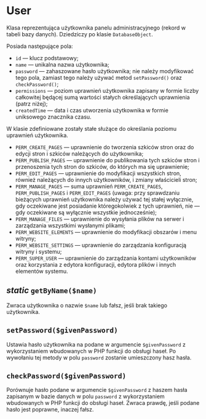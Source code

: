 User
===

Klasa reprezentująca użytkownika panelu administracyjnego (rekord w tabeli bazy danych). Dziedziczy po klasie `DatabaseObject`.

Posiada następujące pola:

- `id` — klucz podstawowy;
- `name` — unikalna nazwa użytkownika;
- `password` — zahaszowane hasło użytkownika; nie należy modyfikować tego pola, zamiast tego należy używać metod `setPassword()` oraz `checkPassword()`;
- `permissions` — poziom uprawnień użytkownika zapisany w formie liczby całkowitej będącej sumą wartości stałych określających uprawnienia (patrz niżej);
- `createdTime` — data i czas utworzenia użytkownika w formie uniksowego znacznika czasu.

W klasie zdefiniowane zostały stałe służące do określania poziomu uprawnień użytkownika.

- `PERM_CREATE_PAGES` — uprawnienie do tworzenia szkiców stron oraz do edycji stron i szkiców należących do użytkownika;
- `PERM_PUBLISH_PAGES` — uprawnienie do publikowania tych szkiców stron i przenoszenia tych stron do szkiców, do których ma się uprawnienie;
- `PERM_EDIT_PAGES` — uprawnienie do modyfikacji wszystkich stron, również należących do innych użytkowników, i zmiany właścicieli stron;
- `PERM_MANAGE_PAGES` — suma uprawnień `PERM_CREATE_PAGES`, `PERM_PUBLISH_PAGES` i `PERM_EDIT_PAGES` (uwaga: przy sprawdzaniu bieżących uprawnień użytkownika należy używać tej stałej wyłącznie, gdy oczekiwane jest posiadanie któregokolwiek z tych uprawnień, nie — gdy oczekiwane są wyłącznie wszystkie jednocześnie);
- `PERM_MANAGE_FILES` — uprawnienie do wysyłania plików na serwer i zarządzania wszystkimi wysłanymi plikami;
- `PERM_WEBSITE_ELEMENTS` — uprawnienie do modyfikacji obszarów i menu witryny;
- `PERM_WEBSITE_SETTINGS` — uprawnienie do zarządzania konfiguracją witryny i systemu;
- `PERM_SUPER_USER` — uprawnienie do zarządzania kontami użytkowników oraz korzystania z edytora konfiguracji, edytora plików i innych elementów systemu.

## *static* `getByName($name)`

Zwraca użytkownika o nazwie `$name` lub fałsz, jeśli brak takiego użytkownika.

## `setPassword($givenPassword)`

Ustawia hasło użytkownika na podane w argumencie `$givenPassword` z wykorzystaniem wbudowanych w PHP funkcji do obsługi haseł. Po wywołaniu tej metody w polu `password` zostanie umieszczony hasz hasła.

## `checkPassword($givenPassword)`

Porównuje hasło podane w argumencie `$givenPassword` z haszem hasła zapisanym w bazie danych w polu `password` z wykorzystaniem wbudowanych w PHP funkcji do obsługi haseł. Zwraca prawdę, jeśli podane hasło jest poprawne, inaczej fałsz.
